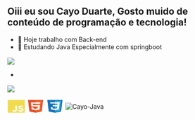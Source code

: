 ## Oiii eu sou Cayo Duarte, Gosto muido de conteúdo de programação e tecnologia!
- 🔭 Hoje trabalho com Back-end
- 🌱 Estudando Java Especialmente com springboot
<a href="https://github.com/anuraghazra/github-readme-stats">
  <img height= "180em" align="center" src="https://github-readme-stats.vercel.app/api?username=Cyduart&show_icons=true&theme=dark" />
</a>


 - <a href="https://github.com/anuraghazra/convoychat">
  <img height="180em" align="center" src="https://github-readme-stats.vercel.app/api/top-langs/?username=Cyduart&layout=compact&langs_count=16&theme=dark"/>
</a>

<div style="display: inline_block"><br>
  <img align="center" alt="Cayo-Js" height="30" width="40" src="https://raw.githubusercontent.com/devicons/devicon/master/icons/javascript/javascript-plain.svg">
  <img align="center" alt="Cayo-HTML" height="30" width="40" src="https://raw.githubusercontent.com/devicons/devicon/master/icons/html5/html5-original.svg">
  <img align="center" alt="Cayo-CSS" height="30" width="40" src="https://raw.githubusercontent.com/devicons/devicon/master/icons/css3/css3-original.svg">
 <img align="center" alt="Cayo-Java" height="40" width="50" src="https://cdn.jsdelivr.net/gh/devicons/devicon@latest/icons/java/java-original-wordmark.svg"/>
</div>
          

  



